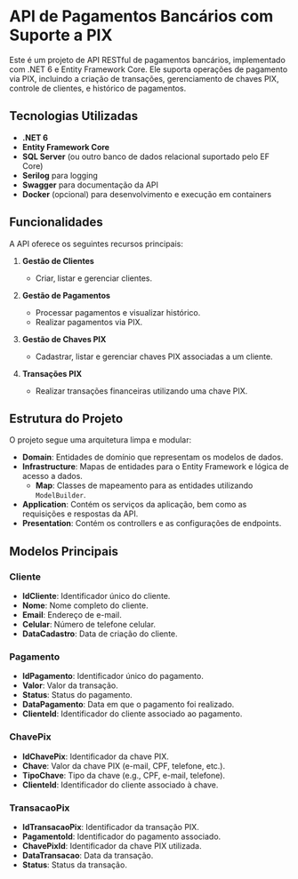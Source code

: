 # API de Pagamentos Bancários com Suporte a PIX

Este é um projeto de API RESTful de pagamentos bancários, implementado com .NET 6 e Entity Framework Core. Ele suporta operações de pagamento via PIX, incluindo a criação de transações, gerenciamento de chaves PIX, controle de clientes, e histórico de pagamentos.

## Tecnologias Utilizadas

- **.NET 6**
- **Entity Framework Core**
- **SQL Server** (ou outro banco de dados relacional suportado pelo EF Core)
- **Serilog** para logging
- **Swagger** para documentação da API
- **Docker** (opcional) para desenvolvimento e execução em containers

## Funcionalidades

A API oferece os seguintes recursos principais:

1. **Gestão de Clientes**
    - Criar, listar e gerenciar clientes.
    
2. **Gestão de Pagamentos**
    - Processar pagamentos e visualizar histórico.
    - Realizar pagamentos via PIX.

3. **Gestão de Chaves PIX**
    - Cadastrar, listar e gerenciar chaves PIX associadas a um cliente.

4. **Transações PIX**
    - Realizar transações financeiras utilizando uma chave PIX.

## Estrutura do Projeto

O projeto segue uma arquitetura limpa e modular:

- **Domain**: Entidades de domínio que representam os modelos de dados.
- **Infrastructure**: Mapas de entidades para o Entity Framework e lógica de acesso a dados.
  - **Map**: Classes de mapeamento para as entidades utilizando `ModelBuilder`.
- **Application**: Contém os serviços da aplicação, bem como as requisições e respostas da API.
- **Presentation**: Contém os controllers e as configurações de endpoints.
  
## Modelos Principais

### Cliente

- **IdCliente**: Identificador único do cliente.
- **Nome**: Nome completo do cliente.
- **Email**: Endereço de e-mail.
- **Celular**: Número de telefone celular.
- **DataCadastro**: Data de criação do cliente.

### Pagamento

- **IdPagamento**: Identificador único do pagamento.
- **Valor**: Valor da transação.
- **Status**: Status do pagamento.
- **DataPagamento**: Data em que o pagamento foi realizado.
- **ClienteId**: Identificador do cliente associado ao pagamento.

### ChavePix

- **IdChavePix**: Identificador da chave PIX.
- **Chave**: Valor da chave PIX (e-mail, CPF, telefone, etc.).
- **TipoChave**: Tipo da chave (e.g., CPF, e-mail, telefone).
- **ClienteId**: Identificador do cliente associado à chave.

### TransacaoPix

- **IdTransacaoPix**: Identificador da transação PIX.
- **PagamentoId**: Identificador do pagamento associado.
- **ChavePixId**: Identificador da chave PIX utilizada.
- **DataTransacao**: Data da transação.
- **Status**: Status da transação.
